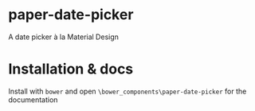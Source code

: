 paper-date-picker
=================

A date picker à la Material Design

Installation & docs
===

Install with `bower` and open `\bower_components\paper-date-picker` for the documentation